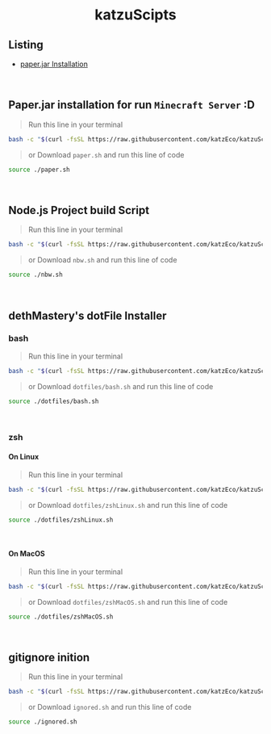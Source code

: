 <h1 align="center">
  katzuScipts
</h1>

## Listing
  - [paper.jar Installation](#paperjar-installation-for-run-minecraft-server-d)

<br />

## Paper.jar installation for run `Minecraft Server` :D
> Run this line in your terminal

```sh
bash -c "$(curl -fsSL https://raw.githubusercontent.com/katzEco/katzuScript/main/scripts/paper.sh)"
```

> or Download `paper.sh` and run this line of code

```sh
source ./paper.sh
```
<br />

## Node.js Project build Script
> Run this line in your terminal

```sh
bash -c "$(curl -fsSL https://raw.githubusercontent.com/katzEco/katzuScript/main/scripts/nbw.sh)"
```

> or Download `nbw.sh` and run this line of code

```sh
source ./nbw.sh
```
<br />

## dethMastery's dotFile Installer
### bash
> Run this line in your terminal

```sh
bash -c "$(curl -fsSL https://raw.githubusercontent.com/katzEco/katzuScript/main/scripts/dotfiles/bash.sh)"
```

> or Download `dotfiles/bash.sh` and run this line of code

```sh
source ./dotfiles/bash.sh
```

<br />

### zsh
#### On Linux
> Run this line in your terminal

```sh
bash -c "$(curl -fsSL https://raw.githubusercontent.com/katzEco/katzuScript/main/scripts/dotfiles/zshLinux.sh)"
```

> or Download `dotfiles/zshLinux.sh` and run this line of code

```sh
source ./dotfiles/zshLinux.sh
```
<br />

#### On MacOS
> Run this line in your terminal

```sh
bash -c "$(curl -fsSL https://raw.githubusercontent.com/katzEco/katzuScript/main/scripts/dotfiles/zshMacOS.sh)"
```

> or Download `dotfiles/zshMacOS.sh` and run this line of code

```sh
source ./dotfiles/zshMacOS.sh
```
<br />

## gitignore inition
> Run this line in your terminal

```sh
bash -c "$(curl -fsSL https://raw.githubusercontent.com/katzEco/katzuScript/main/scripts/ignored.sh)"
```

> or Download `ignored.sh` and run this line of code

```sh
source ./ignored.sh
```